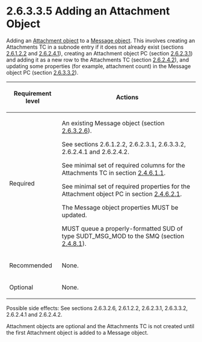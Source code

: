 <html dir="LTR" xmlns:mshelp="http://msdn.microsoft.com/mshelp" xmlns:ddue="http://ddue.schemas.microsoft.com/authoring/2003/5" xmlns:xlink="http://www.w3.org/1999/xlink" xmlns:tool="http://www.microsoft.com/tooltip">
    <head>
        <meta http-equiv="Content-Type" content="text/html; CHARSET=utf-8"></meta>
        <meta name="save" content="history"></meta>
        <title>2.6.3.3.5 Adding an Attachment Object</title>
        <xml>
            <mshelp:toctitle title="2.6.3.3.5 Adding an Attachment Object"></mshelp:toctitle>
            <mshelp:rltitle title="[MS-PST]: Adding an Attachment Object"></mshelp:rltitle>
            <mshelp:keyword index="A" term="14d77d83-bd42-4da8-b9ce-22b41c951c9d"></mshelp:keyword>
            <mshelp:attr name="DCSext.ContentType" value="open specification"></mshelp:attr>
            <mshelp:attr name="AssetID" value="14d77d83-bd42-4da8-b9ce-22b41c951c9d"></mshelp:attr>
            <mshelp:attr name="TopicType" value="kbRef"></mshelp:attr>
            <mshelp:attr name="DCSext.Title" value="[MS-PST]: Adding an Attachment Object" />
        </xml>
    </head>
    <body>
        <div id="header">
            <h1 class="heading">2.6.3.3.5 Adding an Attachment Object</h1>
        </div>
        <div id="mainSection">
            <div id="mainBody">
                <div id="allHistory" class="saveHistory"></div>
                <div id="sectionSection0" class="section" name="collapseableSection">
                    

<p>Adding an <a href="08220cc9-69b1-4072-a2e7-2a0ff201d505.htm#gt_6ab4cacc-0e1a-4843-b9e5-4f1fee5a695a">Attachment
object</a> to a <a href="08220cc9-69b1-4072-a2e7-2a0ff201d505.htm#gt_b6c15d0c-d992-421d-ba96-99d3b63894cf">Message
object</a>. This involves creating an Attachments TC in a subnode entry if it
does not already exist (sections <a href="4ff272a2-5e54-4777-8eb6-8019e6f63d15.htm">2.6.1.2.2</a> and <a href="a3cafcd6-454a-46b4-a122-ebbda9ae56fb.htm">2.6.2.4.1</a>), creating an
Attachment object PC (section <a href="1e645de0-2291-457d-8e3b-3ae415a481ce.htm">2.6.2.3.1</a>) and adding it
as a new row to the Attachments TC (section <a href="1a94f596-d840-4f66-824e-af1024fb6944.htm">2.6.2.4.2</a>), and updating
some properties (for example, attachment count) in the Message object PC
(section <a href="bd155f0d-2dd7-4f97-9604-67a12fe39090.htm">2.6.3.3.2</a>).</p>

<table>
 <thead>
  <tr>
   <th>
   <p>Requirement level</p>
   </th>
   <th>
   <p><b><span>Actions</span></b></p>
   </th>
  </tr>
 </thead>
 <tr>
  <td>
  <p>Required</p>
  </td>
  <td>
  <p>An existing Message object (section <a href="eaab9353-53fe-448f-a32f-d45afd3c4b5d.htm">2.6.3.2.6</a>).</p>
  <p>See sections 2.6.1.2.2, 2.6.2.3.1, 2.6.3.3.2,
  2.6.2.4.1 and 2.6.2.4.2.</p>
  <p>See minimal set of required columns for the
  Attachments TC in section <a href="47c336f7-2d9b-4f22-91c7-5bb422aaebbb.htm">2.4.6.1.1</a>.</p>
  <p>See minimal set of required properties for the
  Attachment object PC in section <a href="37b3a8d1-acde-4759-820d-6febd7befba8.htm">2.4.6.2.1</a>.</p>
  <p>The Message object properties MUST be updated.</p>
  <p>MUST queue a properly-formatted SUD of type
  SUDT_MSG_MOD to the SMQ (section <a href="feced5b5-714b-47e1-8ca0-a8aae53c2fe4.htm">2.4.8.1</a>).</p>
  </td>
 </tr>
 <tr>
  <td>
  <p>Recommended</p>
  </td>
  <td>
  <p>None.</p>
  </td>
 </tr>
 <tr>
  <td>
  <p>Optional</p>
  </td>
  <td>
  <p>None.</p>
  </td>
 </tr>
</table>

<p>Possible side effects: See sections 2.6.3.2.6, 2.6.1.2.2,
2.6.2.3.1, 2.6.3.3.2, 2.6.2.4.1 and 2.6.2.4.2.</p>

<p>Attachment objects are optional and the Attachments TC is
not created until the first Attachment object is added to a Message object.</p>
                </div>
            </div>
        </div>
    </body>
</html>